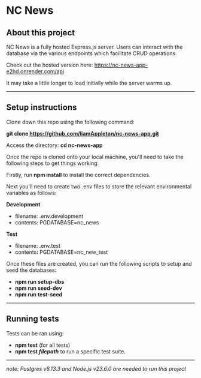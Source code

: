# NC News

## About this project

NC News is a fully hosted Express.js server. Users can interact with the database via the various endpoints which facilitate CRUD operations.

Check out the hosted version here: https://nc-news-app-e2hd.onrender.com/api

It may take a little longer to load initially while the server warms up.

---

## Setup instructions

Clone down this repo using the following command:

**git clone https://github.com/liamAppleton/nc-news-app.git**

Access the directory: **cd nc-news-app**

Once the repo is cloned onto your local machine, you'll need to take the following steps to get things working:

Firstly, run **npm install** to install the correct dependencies.

Next you'll need to create two .env files to store the relevant environmental variables as follows:

**Development**

- filename: .env.development
- contents: PGDATABASE=nc_news

**Test**

- filename: .env.test
- contents: PGDATABASE=nc_new_test

Once these files are created, you can run the following scripts to setup and seed the databases:

- **npm run setup-dbs**
- **npm run seed-dev**
- **npm run test-seed**

---

## Running tests

Tests can be ran using:

- **npm test** (for all tests)
- **npm test _filepath_** to run a specific test suite.

---

_note: Postgres v8.13.3 and Node.js v23.6.0 are needed to run this project_
